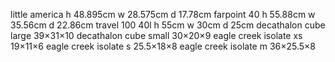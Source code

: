 
little america
h 48.895cm
w 28.575cm
d 17.78cm
farpoint 40
h 55.88cm
w 35.56cm
d 22.86cm
travel 100 40l
h 55cm
w 30cm
d 25cm
decathalon cube large
39×31×10
decathalon cube small
30×20×9
eagle creek isolate xs
19×11×6
eagle creek isolate s
25.5×18×8
eagle creek isolate m
36×25.5×8
